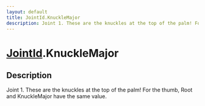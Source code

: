 ```yaml
---
layout: default
title: JointId.KnuckleMajor
description: Joint 1. These are the knuckles at the top of the palm! For the thumb, Root and KnuckleMajor have the same value.
---
```

# [JointId]({{site.url}}/Pages/Reference/JointId.html).KnuckleMajor

## Description
Joint 1. These are the knuckles at the top of the palm! For
the thumb, Root and KnuckleMajor have the same value.

